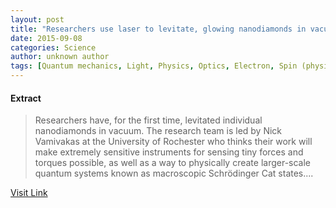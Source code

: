 ```yaml
---
layout: post
title: "Researchers use laser to levitate, glowing nanodiamonds in vacuum"
date: 2015-09-08
categories: Science
author: unknown author
tags: [Quantum mechanics, Light, Physics, Optics, Electron, Spin (physics), Photoluminescence, Laser, Energy level, Diamond, Crystal, Energy, Force, Vacuum, Atmosphere of Earth, Antiproton, Photon, Physical chemistry, Atomic molecular and optical physics, Particle physics, Nature, Condensed matter physics, Materials science, Mechanics, Chemistry, Applied and interdisciplinary physics, Physical sciences, Science]
---
```





#### Extract
>Researchers have, for the first time, levitated individual nanodiamonds in vacuum. The research team is led by Nick Vamivakas at the University of Rochester who thinks their work will make extremely sensitive instruments for sensing tiny forces and torques possible, as well as a way to physically create larger-scale quantum systems known as macroscopic Schrödinger Cat states....



[Visit Link](http://phys.org/news/2015-09-laser-levitate-nanodiamonds-vacuum.html)



